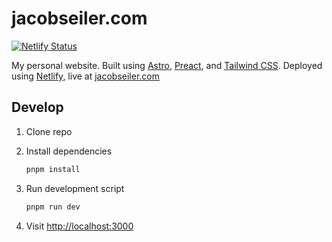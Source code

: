 # jacobseiler.com

[![Netlify Status](https://api.netlify.com/api/v1/badges/7f81d9ad-6d45-4635-b89d-8186963509ce/deploy-status)](https://app.netlify.com/sites/jacobseiler/deploys)

My personal website. Built using [Astro](https://astro.build/), [Preact](https://preactjs.com/), and [Tailwind CSS](https://tailwindcss.com/). Deployed using [Netlify](https://www.netlify.com/), live at [jacobseiler.com](https://jacobseiler.com)

## Develop

1. Clone repo
1. Install dependencies

    ```bash
    pnpm install
    ```

1. Run development script

    ```bash
    pnpm run dev
    ```

1. Visit <http://localhost:3000>
